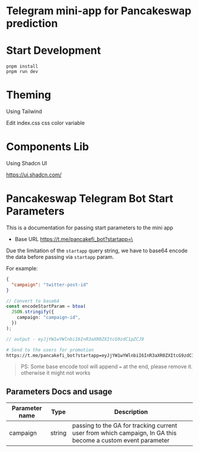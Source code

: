 # Telegram mini-app for Pancakeswap prediction

# Start Development

```
pnpm install
pnpm run dev
```

# Theming

Using Tailwind

Edit index.css css color variable

# Components Lib

Using Shadcn UI

https://ui.shadcn.com/

# Pancakeswap Telegram Bot Start Parameters

This is a documentation for passing start parameters to the mini app

- Base URL https://t.me/pancakefi_bot?startapp=\<data here>

Due the limitation of the `startapp` query string, we have to base64 encode the data before passing via `startapp` param.

For example:

```json
{
  "campaign": "twitter-post-id"
}
```

```ts
// Convert to base64
const encodeStartParam = btoa(
  JSON.stringify({
    campaign: "campaign-id",
  })
);

// output - eyJjYW1wYWlnbiI6InR3aXR0ZXItcG9zdC1pZCJ9
```

```sh
# Send to the users for promotion
https://t.me/pancakefi_bot?startapp=eyJjYW1wYWlnbiI6InR3aXR0ZXItcG9zdC1pZCJ9
```

> PS: Some base encode tool will append `=` at the end, please remove it. otherwise it might not works

## Parameters Docs and usage

| Parameter name | Type   | Description                                                                                                 |
| -------------- | ------ | ----------------------------------------------------------------------------------------------------------- |
| campaign       | string | passing to the GA for tracking current user from which campaign, In GA this become a custom event parameter |
